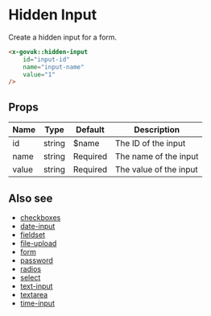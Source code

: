 # Hidden Input

Create a hidden input for a form.

```html
<x-govuk::hidden-input
    id="input-id"
    name="input-name"
    value="1"
/>
```

## Props

| Name  | Type   | Default  | Description |
| ----- | ------ | -------- | ----------- |
| id    | string | $name    | The ID of the input |
| name  | string | Required | The name of the input |
| value | string | Required | The value of the input |

## Also see

* [checkboxes](checkboxes.md)
* [date-input](date-input.md)
* [fieldset](fieldset.md)
* [file-upload](file-upload.md)
* [form](form.md)
* [password](password.md)
* [radios](radios.md)
* [select](select.md)
* [text-input](text-input.md)
* [textarea](textarea.md)
* [time-input](time-input.md)
